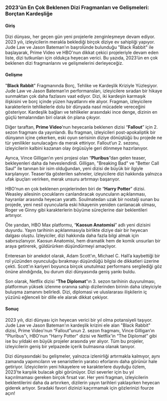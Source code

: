 ### 2023'ün En Çok Beklenen Dizi Fragmanları ve Gelişmeleri: Borçtan Kardeşliğe

#### Giriş

Dizi dünyası, her geçen gün yeni projelerle zenginleşmeye devam ediyor. 2023 yılı, izleyicilerin merakla beklediği birçok diziye ev sahipliği yapıyor. Jude Law ve Jason Bateman'ın başrolünde bulunduğu "Black Rabbit" ile başlayarak, Prime Video ve HBO'nun dikkat çekici projeleriyle devam eden liste, dizi tutkunları için oldukça heyecan verici. Bu yazıda, 2023’ün en çok beklenen dizi fragmanlarını ve gelişmelerini derleyeceğiz. 

#### Gelişme

"**Black Rabbit**" Fragmanında Borç, Tehlike ve Kardeşlik Kriziyle Yüzleşiyor. Jude Law ve Jason Bateman’ın performansları, izleyicilere sıradan bir hikaye sunmaktan çok daha fazlasını vaat ediyor. Dizi, iki kardeşin karmaşık ilişkisini ve borç içinde yüzen hayatlarını ele alıyor. Fragman, izleyicilere karakterlerin tehlikelerle dolu bir dünyada nasıl mücadele vereceğini gösteriyor. Kardeşlik bağları ve tehlikeler arasındaki ince denge, dizinin en güçlü temalarından biri olarak ön plana çıkıyor. 

Diğer taraftan, **Prime Video**’nun heyecanla beklenen dizisi “**Fallout**” için 2. sezon fragmanı da yayınlandı. Bu fragman, izleyicileri post-apokaliptik bir dünyanın içine çekerken, eski oyun serisinin diziye dönüştüğü bu projede ne tür yenilikler sunulacağını da merak ettiriyor. Fallout’un 2. sezonu, izleyicilerin kalbini kazanan olay örgüsüyle geri dönmeye hazırlanıyor.

Ayrıca, Vince Gilligan’ın yeni projesi olan “**Pluribus**”dan gelen teaser, bekleyenleri daha da heveslendirdi. Gilligan, "Breaking Bad" ve "Better Call Saul" ile tanınan bir isim olduğundan, yeni dizisi de büyük bir ilgiyle karşılanıyor. Teaser’da gösterilen sahneler, izleyicilere dizi hakkında yalnızca ufak ipuçları verirken, merak unsuru artırmayı başarıyor.

HBO’nun en çok beklenen projelerinden biri de “**Harry Potter**” dizisi. Weasley ailesinin çocuklarını canlandıracak oyuncuların açıklanması, hayranlar arasında heyecan yarattı. Soulmatedan uzak bir nostalji sunan bu projede, yeni nesil oyuncularla eski hikayenin yeniden canlanacak olması, Roger ve Ginny gibi karakterlerin büyüme süreçlerine dair beklentileri artırıyor.

Öte yandan, HBO Max platformu, “**Kaosun Anatomisi**” adlı yeni dizisini duyurdu. Yayın tarihinin açıklanmasıyla birlikte diziye dair bir heyecan dalgası oluştu. İzleyiciler, dizi hakkında daha fazla bilgi almak için sabırsızlanıyor. Kaosun Anatomisi, hem dramatik hem de komik unsurları bir araya getirerek, güldürürken düşündürmeyi amaçlıyor.

Enteresan bir anekdot olarak, Adam Scott'ın, Michael C. Hall’a kaybettiği bir rol yüzünden oyunculuğu bırakmayı düşündüğü bilgisi de dikkatleri üzerine çekti. Scott'ın kariyeri boyunca birçok unutulmaz performans sergilediği göz önüne alındığında, bu durum dizi dünyasında geniş yankı buldu.

Son olarak, Netflix dizisi “**The Diplomat**”ın 3. sezon tarihinin duyurulması, platformun yüksek izlenme oranına sahip dizilerinden birinin daha izleyiciyle buluşma zamanını belirledi. Dizi, diplomasi ve uluslararası ilişkilerin iç yüzünü eğlenceli bir dille ele alarak dikkat çekiyor. 

#### Sonuç

2023 yılı, dizi dünyası için heyecan verici bir yıl olma potansiyeli taşıyor. Jude Law ve Jason Bateman'ın kardeşlik krizini ele alan "Black Rabbit" dizisi, Prime Video'nun “Fallout”unun 2. sezon fragmanı, Vince Gilligan’ın "Pluribus"ı, HBO’nun "Harry Potter" dizisi ve Netflix'in “The Diplomat” gibi ise bu yıldaki en büyük projeler arasında yer alıyor. Tüm bu projeler, izleyicilerin geniş bir yelpazede içerik bulmasına olanak tanıyor.

Dizi dünyasındaki bu gelişmeler, yalnızca izleni̇rli̇ği͏ artırmakla kalmıyor, aynı zamanda yapımcıların ve senaristlerin yaratıcı eforlarını daha görünür hale getiriyor. İzleyicilerin yeni hikayelere ve karakterlere duyduğu özlem, 2023'te karşılık bulacak gibi görünüyor. Dizi severler için bu yıl kaçırılmaması gereken birçok fırsat var. Her yeni fragman, izleyicilerin beklentilerini daha da artırırken, dizilerin yayın tarihleri yaklaşırken heyecan giderek artıyor. Sıradaki favori dizinizi kaçırmamak için gözlerinizi fourze açın!